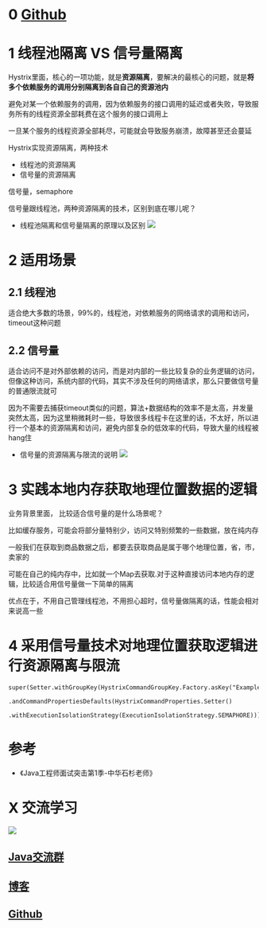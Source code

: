 # 0 [Github](https://github.com/Wasabi1234)

# 1 线程池隔离  VS 信号量隔离

Hystrix里面，核心的一项功能，就是**资源隔离**，要解决的最核心的问题，就是**将多个依赖服务的调用分别隔离到各自自己的资源池内**

避免对某一个依赖服务的调用，因为依赖服务的接口调用的延迟或者失败，导致服务所有的线程资源全部耗费在这个服务的接口调用上

一旦某个服务的线程资源全部耗尽，可能就会导致服务崩溃，故障甚至还会蔓延

Hystrix实现资源隔离，两种技术

- 线程池的资源隔离
- 信号量的资源隔离

信号量，semaphore

信号量跟线程池，两种资源隔离的技术，区别到底在哪儿呢？

- 线程池隔离和信号量隔离的原理以及区别
![](https://ask.qcloudimg.com/http-save/1752328/rq31ha62fc.png)

# 2 适用场景

## 2.1 线程池

适合绝大多数的场景，99%的，线程池，对依赖服务的网络请求的调用和访问，timeout这种问题

## 2.2 信号量

适合访问不是对外部依赖的访问，而是对内部的一些比较复杂的业务逻辑的访问，但像这种访问，系统内部的代码，其实不涉及任何的网络请求，那么只要做信号量的普通限流就可

因为不需要去捕获timeout类似的问题，算法+数据结构的效率不是太高，并发量突然太高，因为这里稍微耗时一些，导致很多线程卡在这里的话，不太好，所以进行一个基本的资源隔离和访问，避免内部复杂的低效率的代码，导致大量的线程被hang住

- 信号量的资源隔离与限流的说明
![](https://ask.qcloudimg.com/http-save/1752328/2rbakzj4jz.png)

# 3 实践本地内存获取地理位置数据的逻辑

业务背景里面， 比较适合信号量的是什么场景呢？

比如缓存服务，可能会将部分量特别少，访问又特别频繁的一些数据，放在纯内存

一般我们在获取到商品数据之后，都要去获取商品是属于哪个地理位置，省，市，卖家的

可能在自己的纯内存中，比如就一个Map去获取.对于这种直接访问本地内存的逻辑，比较适合用信号量做一下简单的隔离

优点在于，不用自己管理线程池，不用担心超时，信号量做隔离的话，性能会相对来说高一些

# 4 采用信号量技术对地理位置获取逻辑进行资源隔离与限流

```
super(Setter.withGroupKey(HystrixCommandGroupKey.Factory.asKey("ExampleGroup"))
        .andCommandPropertiesDefaults(HystrixCommandProperties.Setter()
               .withExecutionIsolationStrategy(ExecutionIsolationStrategy.SEMAPHORE)));
```

# 参考

- 《Java工程师面试突击第1季-中华石杉老师》

# X 交流学习
![](https://img-blog.csdnimg.cn/20190504005601174.jpg)
## [Java交流群](https://jq.qq.com/?_wv=1027&k=5UB4P1T)
## [博客](https://blog.csdn.net/qq_33589510)

## [Github](https://github.com/Wasabi1234)